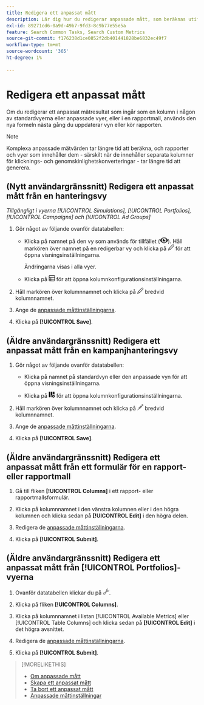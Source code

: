 ```yaml
---
title: Redigera ett anpassat mått
description: Lär dig hur du redigerar anpassade mått, som beräknas utifrån standardvärden.
exl-id: 89271cd6-0a9d-49b7-9fd3-8c9b77e55e5a
feature: Search Common Tasks, Search Custom Metrics
source-git-commit: f176238d1ce0852f2db401441828be6832ec49f7
workflow-type: tm+mt
source-wordcount: '365'
ht-degree: 1%

---
```


# Redigera ett anpassat mått

Om du redigerar ett anpassat mätresultat som ingår som en kolumn i någon av standardvyerna eller anpassade vyer, eller i en rapportmall, används den nya formeln nästa gång du uppdaterar vyn eller kör rapporten.

>[!NOTE]
>
>Komplexa anpassade mätvärden tar längre tid att beräkna, och rapporter och vyer som innehåller dem - särskilt när de innehåller separata kolumner för klicknings- och genomskinlighetskonverteringar - tar längre tid att generera.

## (Nytt användargränssnitt) Redigera ett anpassat mått från en hanteringsvy

*Tillgängligt i vyerna [!UICONTROL Simulations], [!UICONTROL Portfolios], [!UICONTROL Campaigns] och [!UICONTROL Ad Groups]*

1. Gör något av följande ovanför datatabellen:

   * Klicka på namnet på den vy som används för tillfället (![Visa](/help/search-social-commerce/assets/view.png "Visa")). Håll markören över namnet på en redigerbar vy och klicka på ![Redigera](/help/search-social-commerce/assets/edit-new.png "Redigera") för att öppna visningsinställningarna.

     Ändringarna visas i alla vyer.

   * Klicka på ![Anpassade kolumner](/help/search-social-commerce/assets/custom-columns-new.png "Egna kolumner") för att öppna kolumnkonfigurationsinställningarna.

1. Håll markören över kolumnnamnet och klicka på ![Redigera](/help/search-social-commerce/assets/edit-new.png "Redigera") bredvid kolumnnamnet.

1. Ange de [anpassade måttinställningarna](custom-metric-settings.md).

1. Klicka på **[!UICONTROL Save]**.

## (Äldre användargränssnitt) Redigera ett anpassat mått från en kampanjhanteringsvy

1. Gör något av följande ovanför datatabellen:

   * Klicka på namnet på standardvyn eller den anpassade vyn för att öppna visningsinställningarna.

   * Klicka på ![Anpassade kolumner](/help/search-social-commerce/assets/custom-columns.png "Egna kolumner") för att öppna kolumnkonfigurationsinställningarna.

1. Håll markören över kolumnnamnet och klicka på ![Redigera](/help/search-social-commerce/assets/edit.png "Redigera") bredvid kolumnnamnet.

1. Ange de [anpassade måttinställningarna](custom-metric-settings.md).

1. Klicka på **[!UICONTROL Save]**.

## (Äldre användargränssnitt) Redigera ett anpassat mått från ett formulär för en rapport- eller rapportmall

1. Gå till fliken **[!UICONTROL Columns]** i ett rapport- eller rapportmallsformulär.

1. Klicka på kolumnnamnet i den vänstra kolumnen eller i den högra kolumnen och klicka sedan på **[!UICONTROL Edit]** i den högra delen.

1. Redigera de [anpassade måttinställningarna](custom-metric-settings.md).

1. Klicka på **[!UICONTROL Submit]**.

## (Äldre användargränssnitt) Redigera ett anpassat mått från [!UICONTROL Portfolios]-vyerna

1. Ovanför datatabellen klickar du på ![Redigera markerad vy](/help/search-social-commerce/assets/view-settings.png "Redigera markerad vy").

1. Klicka på fliken **[!UICONTROL Columns]**.

1. Klicka på kolumnnamnet i listan [!UICONTROL Available Metrics] eller [!UICONTROL Table Columns] och klicka sedan på **[!UICONTROL Edit]** i det högra avsnittet.

1. Redigera de [anpassade måttinställningarna](custom-metric-settings.md).

1. Klicka på **[!UICONTROL Submit]**.

>[!MORELIKETHIS]
>
>* [Om anpassade mått](custom-metric-about.md)
>* [Skapa ett anpassat mått](custom-metric-create.md)
>* [Ta bort ett anpassat mått](custom-metric-delete.md)
>* [Anpassade måttinställningar](custom-metric-settings.md)
